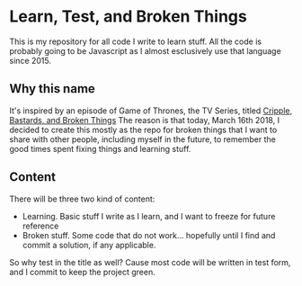 # Learn, Test, and Broken Things
This is my repository for all code I write to learn stuff. 
All the code is probably going to be Javascript as I almost esclusively use that language since 2015.

## Why this name
It's inspired by an episode of Game of Thrones, the TV Series, titled [Cripple, Bastards, and Broken Things](http://awoiaf.westeros.org/index.php/Cripples,_Bastards,_and_Broken_Things)
The reason is that today, March 16th 2018, I decided to create this mostly as the repo for broken things that I want to share with other people, including myself in the future, to remember the good times spent fixing things and learning stuff.

## Content
There will be three two kind of content: 
* Learning. Basic stuff I write as I learn, and I want to freeze for future reference
* Broken stuff. Some code that do not work... hopefully until I find and commit a solution, if any applicable. 

So why test in the title as well? 
Cause most code will be written in test form, and I commit to keep the project green.